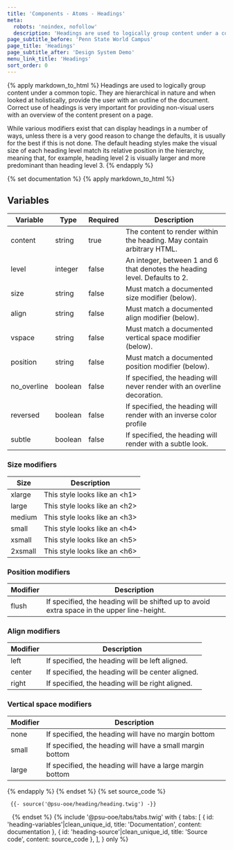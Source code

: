 ```yaml
---
title: 'Components - Atoms - Headings'
meta:
  robots: 'noindex, nofollow'
  description: 'Headings are used to logically group content under a common topic.'
page_subtitle_before: 'Penn State World Campus'
page_title: 'Headings'
page_subtitle_after: 'Design System Demo'
menu_link_title: 'Headings'
sort_order: 0
---
```

{% apply markdown_to_html %}
  Headings are used to logically group content under a common topic. They are
  hierarchical in nature and when looked at holistically, provide the user with
  an outline of the document. Correct use of headings is very important for
  providing non-visual users with an overview of the content present on a page.

  While various modifiers exist that can display headings in a number of ways,
  unless there is a very good reason to change the defaults, it is usually for
  the best if this is not done. The default heading styles make the visual size
  of each heading level match its relative position in the hierarchy, meaning
  that, for example, heading level 2 is visually larger and more predominant 
  than heading level 3.
{% endapply %}

{% set documentation %}
  {% apply markdown_to_html %}
  ## Variables
  | Variable     | Type    | Required | Description                                                                 |
  |--------------|---------|----------|-----------------------------------------------------------------------------|
  | content      | string  | true     | The content to render within the heading. May contain arbitrary HTML.       |
  | level        | integer | false    | An integer, between 1 and 6 that denotes the heading level.  Defaults to 2. |
  | size         | string  | false    | Must match a documented size modifier (below).                              |
  | align        | string  | false    | Must match a documented align modifier (below).                             |
  | vspace       | string  | false    | Must match a documented vertical space modifier (below).                    |
  | position     | string  | false    | Must match a documented position modifier (below).                          |
  | no_overline  | boolean | false    | If specified, the heading will never render with an overline decoration.    |
  | reversed     | boolean | false    | If specified, the heading will render with an inverse color profile         |
  | subtle       | boolean | false    | If specified, the heading will render with a subtle look.                   |
  
  ### Size modifiers
  | Size    | Description                         |
  |---------|-------------------------------------|
  | xlarge  | This style looks like an &lt;h1&gt; |
  | large   | This style looks like an &lt;h2&gt; |
  | medium  | This style looks like an &lt;h3&gt; |
  | small   | This style looks like an &lt;h4&gt; |
  | xsmall  | This style looks like an &lt;h5&gt; |
  | 2xsmall | This style looks like an &lt;h6&gt; |
  
  ### Position modifiers
  | Modifier | Description                                                                                 |
  |----------|---------------------------------------------------------------------------------------------|
  | flush    | If specified, the heading will be shifted up to avoid extra space in the upper line-height. |
  
  ### Align modifiers
  | Modifier | Description                                       |
  |----------|---------------------------------------------------|
  | left     | If specified, the heading will be left aligned.   |
  | center   | If specified, the heading will be center aligned. |
  | right    | If specified, the heading will be right aligned.  |
  
  ### Vertical space modifiers
  | Modifier | Description                                               |
  |----------|-----------------------------------------------------------|
  | none     | If specified, the heading will have no margin bottom      |
  | small    | If specified, the heading will have a small margin bottom |
  | large    | If specified, the heading will have a large margin bottom |
  {% endapply %}
{% endset %}
{% set source_code %}
  <code>
    <pre class="ds-example">
      {{- source('@psu-ooe/heading/heading.twig') -}}
    </pre>
  </code>
{% endset %}
{% include '@psu-ooe/tabs/tabs.twig' with {
  tabs: [
    { id: 'heading-variables'|clean_unique_id, title: 'Documentation', content: documentation },
    { id: 'heading-source'|clean_unique_id, title: 'Source code', content: source_code },
  ],
} only %}